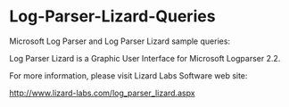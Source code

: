 # Log-Parser-Lizard-Queries

Microsoft Log Parser and Log Parser Lizard sample queries:

Log Parser Lizard is a Graphic User Interface for Microsoft Logparser 2.2.

For more information, please visit Lizard Labs Software web site:

http://www.lizard-labs.com/log_parser_lizard.aspx

<UNDER CONSTRUCTION>
